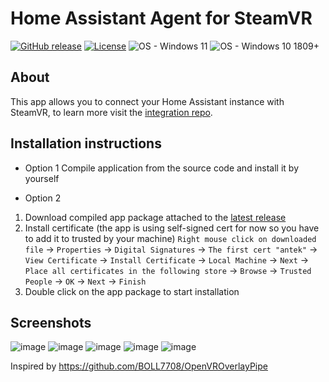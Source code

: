 # Home Assistant Agent for SteamVR
[![GitHub release](https://img.shields.io/github/release/Antoni-Czaplicki/SteamVR.HA-Agent?include_prereleases=&sort=semver&color=blue&style=for-the-badge)](https://github.com/Antoni-Czaplicki/SteamVR.HA-Agent/releases/)
[![License](https://img.shields.io/badge/License-MIT-blue?style=for-the-badge)](#license)
![OS - Windows 11](https://img.shields.io/badge/OS-Windows_11-09e0fe?style=for-the-badge)
![OS - Windows 10 1809+](https://img.shields.io/badge/OS-Windows_10%2B-00adef?style=for-the-badge)

## About
This app allows you to connect your Home Assistant instance with SteamVR, to learn more visit the [integration repo](https://github.com/Antoni-Czaplicki/SteamVR.HA).

## Installation instructions
- Option 1
Compile application from the source code and install it by yourself

- Option 2
1. Download compiled app package attached to the [latest release](https://github.com/Antoni-Czaplicki/SteamVR.HA-Agent/releases/latest)
2. Install certificate (the app is using self-signed cert for now so you have to add it to trusted by your machine)
`Right mouse click on downloaded file` -> `Properties` -> `Digital Signatures` -> `The first cert "antek"` -> `View Certificate` -> `Install Certificate` -> `Local Machine` -> `Next` -> `Place all certificates in the following store` -> `Browse` -> `Trusted People` -> `OK` -> `Next` -> `Finish`
3. Double click on the app package to start installation

## Screenshots
![image](https://github.com/Antoni-Czaplicki/SteamVR.HA-Agent/assets/56671347/e431afe0-0b40-48d0-a916-124767b454e5)
![image](https://github.com/Antoni-Czaplicki/SteamVR.HA-Agent/assets/56671347/83702950-4d03-47ea-ae47-8cf92ae967c5)
![image](https://github.com/Antoni-Czaplicki/SteamVR.HA-Agent/assets/56671347/65056c33-ce40-4320-b411-54010aba90b5)
![image](https://github.com/Antoni-Czaplicki/SteamVR.HA-Agent/assets/56671347/023d2605-ae84-4e0e-9e9a-64e470a55b41)
![image](https://github.com/Antoni-Czaplicki/SteamVR.HA-Agent/assets/56671347/379ecd60-3f22-4cab-8b05-ab8c9fbd8933)




Inspired by https://github.com/BOLL7708/OpenVROverlayPipe
